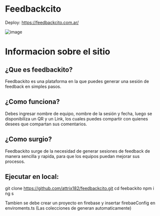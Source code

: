 # Feedbackcito

Deploy: https://feedbackcito.com.ar/

![image](https://user-images.githubusercontent.com/44885834/202235158-9c19d7d2-7855-4a13-a59c-f80c7d267e95.png)

# Informacion sobre el sitio
## ¿Que es feedbackito?
Feedbackito es una plataforma en la que puedes generar una sesión de feedback en simples pasos.

## ¿Como funciona?
Debes ingresar nombre de equipo, nombre de la sesión y fecha, luego se disponibiliza un QR y un Link, los cuales puedes compartir con quienes desees que compartan sus comentarios.

## ¿Como surgio?
Feedbackito surge de la necesidad de generar sesiones de feedback de manera sencilla y rapida, para que los equipos puedan mejorar sus procesos.


## Ejecutar en local:

git clone https://github.com/attrix182/feedbackcito.git
cd feebackito
npm i
ng s

Tambien se debe crear un proyecto en firebase y insertar firebaeConfig en enviroments.ts (Las colecciones de generan automaticamente)



